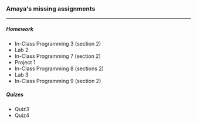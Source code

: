 ### Amaya's missing assignments
---
##### Homework
- In-Class Programming 3 (section 2)
- Lab 2
- In-Class Programming 7 (section 2)
- Project 1
- In-Class Programming 8 (sections 2)
- Lab 3
- In-Class Programming 9 (section 2)

##### Quizes
- Quiz3
- Quiz4
